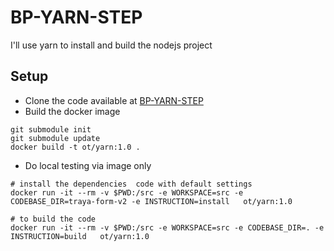 # BP-YARN-STEP

I'll use yarn  to install and build the nodejs project


## Setup
* Clone the code available at [BP-YARN-STEP](https://github.com/OT-BUILDPIPER-MARKETPLACE/BP-YARN-STEP)
* Build the docker image

```
git submodule init
git submodule update
docker build -t ot/yarn:1.0 .
```

* Do local testing via image only
```
# install the dependencies  code with default settings 
docker run -it --rm -v $PWD:/src -e WORKSPACE=src -e CODEBASE_DIR=traya-form-v2 -e INSTRUCTION=install   ot/yarn:1.0

# to build the code
docker run -it --rm -v $PWD:/src -e WORKSPACE=src -e CODEBASE_DIR=. -e INSTRUCTION=build   ot/yarn:1.0

```